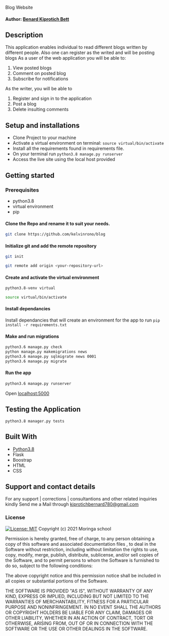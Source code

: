 Blog Website
#### Author: [Benard Kiprotich Bett](https://github.com/kelvinrono)
## Description
This application enables individual to read different blogs written by different people. Also one can register as the writed and will be posting blogs 
As a user of the web application you will be able to:
1. View posted blogs
2. Comment on posted blog
3. Subscribe for notifications

As the writer, you will be able to
1. Register and sign in to the application
2. Post a blog
3. Delete insulting comments

## Setup and installations
* Clone Project to your machine
* Activate a virtual environment on terminal: `source virtual/bin/activate`
* Install all the requirements found in requirements file.
* On your terminal run `python3.8 manage.py runserver`
* Access the live site using the local host provided
## Getting started
### Prerequisites
* python3.8
* virtual environment
* pip
#### Clone the Repo and rename it to suit your needs.
```bash
git clone https://github.com/kelvinrono/blog
```
#### Initialize git and add the remote repository
```bash
git init
```
```bash
git remote add origin <your-repository-url>
```
#### Create and activate the virtual environment
```bash
python3.8-venv virtual
```
```bash
source virtual/bin/activate
```
#### Install dependancies
Install dependancies that will create an environment for the app to run
`pip install -r requirements.txt`
#### Make and run migrations
```bash
python3.6 manage.py check
python manage.py makemigrations news
python3.6 manage.py sqlmigrate news 0001
python3.6 manage.py migrate
```
#### Run the app
```bash
python3.6 manage.py runserver
```
Open [localhost:5000](http://127.0.0.1:5000)
## Testing the Application
`python3.8 manager.py tests`
## Built With
* [Python3.8](https://docs.python.org/3/)
* Flask
* Boostrap
* HTML
* CSS


## Support and contact details
For any support | corrections | consultantions and other related inquiries kindly Send me a Mail through kiprotichbernard780@gmail.com
### License
[![License: MIT](https://img.shields.io/badge/License-MIT-yellow.svg)](LICENSE)
Copyright (c) 2021 Moringa school

Permission is hereby granted, free of charge, to any person obtaining a copy of this software and associated documentation files , to deal in the Software without restriction, including without limitation the rights to use, copy, modify, merge, publish, distribute, sublicense, and/or sell copies of the Software, and to permit persons to whom the Software is furnished to do so, subject to the following conditions:

The above copyright notice and this permission notice shall be included in all copies or substantial portions of the Software.

THE SOFTWARE IS PROVIDED "AS IS", WITHOUT WARRANTY OF ANY KIND, EXPRESS OR IMPLIED, INCLUDING BUT NOT LIMITED TO THE WARRANTIES OF MERCHANTABILITY, FITNESS FOR A PARTICULAR PURPOSE AND NONINFRINGEMENT. IN NO EVENT SHALL THE AUTHORS OR COPYRIGHT HOLDERS BE LIABLE FOR ANY CLAIM, DAMAGES OR OTHER LIABILITY, WHETHER IN AN ACTION OF CONTRACT, TORT OR OTHERWISE, ARISING FROM, OUT OF OR IN CONNECTION WITH THE SOFTWARE OR THE USE OR OTHER DEALINGS IN THE SOFTWARE.


